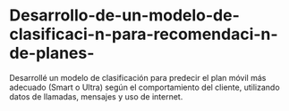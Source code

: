 # Desarrollo-de-un-modelo-de-clasificaci-n-para-recomendaci-n-de-planes-
Desarrollé un modelo de clasificación para predecir el plan móvil más adecuado (Smart o Ultra) según el comportamiento del cliente, utilizando datos de llamadas, mensajes y uso de internet.
